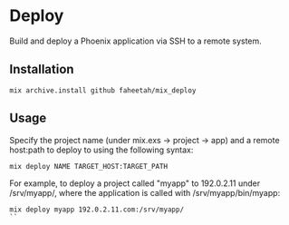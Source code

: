 # Deploy

Build and deploy a Phoenix application via SSH to a remote system.

## Installation

```
mix archive.install github faheetah/mix_deploy
```

## Usage

Specify the project name (under mix.exs -> project -> app) and a remote host:path to deploy to using the following syntax:

```
mix deploy NAME TARGET_HOST:TARGET_PATH
```

For example, to deploy a project called "myapp" to 192.0.2.11 under /srv/myapp/, where the application is called with /srv/myapp/bin/myapp:

```
mix deploy myapp 192.0.2.11.com:/srv/myapp/
``
